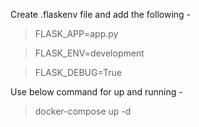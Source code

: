 <!-- FLASK_APP=root_file_name
FLASK_ENV=env_mode
FLASK_DEBUG=debug_mode
The following command is required for project to up and running-
docker-compose up -d -->
<!-- # docker build -t flask-rest-api .
# docker run -p 5000:5000 flask-rest-api
# docker run -dp 5005:5000 -w /app -v "$(pwd):/app" flask-rest-api -->

Create .flaskenv file and add the following -

> FLASK_APP=app.py

> FLASK_ENV=development

> FLASK_DEBUG=True

Use below command for up and running -

> docker-compose up -d
